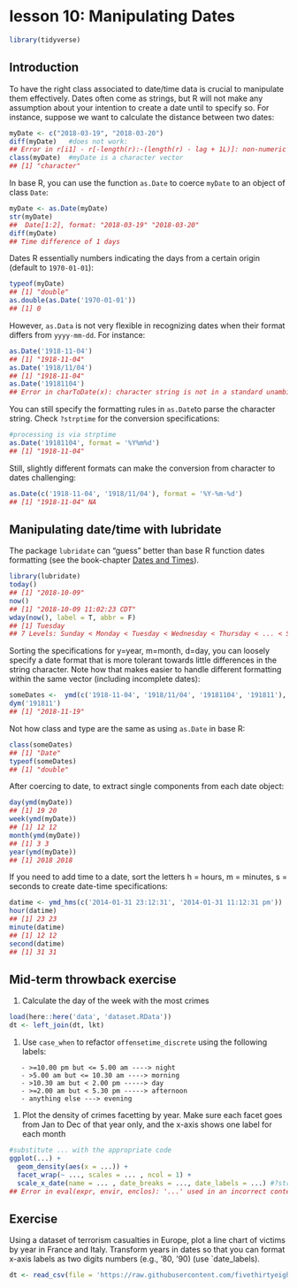 lesson 10: Manipulating Dates
================

``` r
library(tidyverse)
```

## Introduction

To have the right class associated to date/time data is crucial to
manipulate them effectively. Dates often come as strings, but R will not
make any assumption about your intention to create a date until to
specify so. For instance, suppose we want to calculate the distance
between two dates:

``` r
myDate <- c("2018-03-19", "2018-03-20")
diff(myDate)   #does not work:
## Error in r[i1] - r[-length(r):-(length(r) - lag + 1L)]: non-numeric argument to binary operator
class(myDate)  #myDate is a character vector
## [1] "character"
```

In base R, you can use the function `as.Date` to coerce `myDate` to an
object of class `Date`:

``` r
myDate <- as.Date(myDate)
str(myDate)
##  Date[1:2], format: "2018-03-19" "2018-03-20"
diff(myDate)
## Time difference of 1 days
```

Dates R essentially numbers indicating the days from a certain origin
(default to `1970-01-01`):

``` r
typeof(myDate) 
## [1] "double"
as.double(as.Date('1970-01-01'))
## [1] 0
```

However, `as.Data` is not very flexible in recognizing dates when their
format differs from `yyyy-mm-dd`. For instance:

``` r
as.Date('1918-11-04')
## [1] "1918-11-04"
as.Date('1918/11/04')
## [1] "1918-11-04"
as.Date('19181104')
## Error in charToDate(x): character string is not in a standard unambiguous format
```

You can still specify the formatting rules in `as.Date`to parse the
character string. Check `?strptime` for the conversion specifications:

``` r
#processing is via strptime
as.Date('19181104', format = '%Y%m%d')
## [1] "1918-11-04"
```

Still, slightly different formats can make the conversion from character
to dates challenging:

``` r
as.Date(c('1918-11-04', '1918/11/04'), format = '%Y-%m-%d')
## [1] "1918-11-04" NA
```

## Manipulating date/time with lubridate

The package `lubridate` can “guess” better than base R function dates
formatting (see the book-chapter [Dates and
Times](http://r4ds.had.co.nz/dates-and-times.html)).

``` r
library(lubridate)
today()
## [1] "2018-10-09"
now()
## [1] "2018-10-09 11:02:23 CDT"
wday(now(), label = T, abbr = F)
## [1] Tuesday
## 7 Levels: Sunday < Monday < Tuesday < Wednesday < Thursday < ... < Saturday
```

Sorting the specifications for y=year, m=month, d=day, you can loosely
specify a date format that is more tolerant towards little differences
in the string character. Note how that makes easier to handle different
formatting within the same vector (including incomplete
dates):

``` r
someDates <-  ymd(c('1918-11-04', '1918/11/04', '19181104', '191811'), truncated = 1)
dym('191811')
## [1] "2018-11-19"
```

Not how class and type are the same as using `as.Date` in base R:

``` r
class(someDates)
## [1] "Date"
typeof(someDates)
## [1] "double"
```

After coercing to date, to extract single components from each date
object:

``` r
day(ymd(myDate))
## [1] 19 20
week(ymd(myDate)) 
## [1] 12 12
month(ymd(myDate)) 
## [1] 3 3
year(ymd(myDate)) 
## [1] 2018 2018
```

If you need to add time to a date, sort the letters h = hours, m =
minutes, s = seconds to create date-time specifications:

``` r
datime <- ymd_hms(c('2014-01-31 23:12:31', '2014-01-31 11:12:31 pm'))
hour(datime)
## [1] 23 23
minute(datime)
## [1] 12 12
second(datime)
## [1] 31 31
```

## Mid-term throwback exercise

1.  Calculate the day of the week with the most crimes

<!-- end list -->

``` r
load(here::here('data', 'dataset.RData'))
dt <- left_join(dt, lkt)
```

1.  Use `case_when` to refactor `offensetime_discrete` using the
    following labels:

<!-- end list -->

``` 
   - >=10.00 pm but <= 5.00 am ----> night
   - >5.00 am but <= 10.30 am ----> morning
   - >10.30 am but < 2.00 pm -----> day
   - >=2.00 am but < 5.30 pm -----> afternoon
   - anything else ---> evening
```

1.  Plot the density of crimes facetting by year. Make sure each facet
    goes from Jan to Dec of that year only, and the x-axis shows one
    label for each month

<!-- end list -->

``` r
#substitute ... with the appropriate code
ggplot(...) +
  geom_density(aes(x = ...)) +
  facet_wrap(~ ..., scales = ... , ncol = 1) +
  scale_x_date(name = ... , date_breaks = ..., date_labels = ...) #?strptime() for the list of specifications
## Error in eval(expr, envir, enclos): '...' used in an incorrect context
```

## Exercise

Using a dataset of terrorism casualties in Europe, plot a line chart of
victims by year in France and Italy. Transform years in dates so that
you can format x-axis labels as two digits numbers (e.g., ’80, ’90) (use
\`date\_labels).

``` r
dt <- read_csv(file = 'https://raw.githubusercontent.com/fivethirtyeight/data/master/terrorism/eu_terrorism_fatalities_by_country.csv')
```
